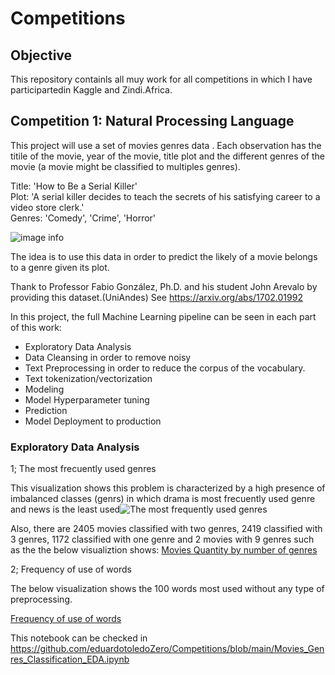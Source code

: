 # Competitions

## Objective

This repository containls all muy work for all competitions in which I have participartedin Kaggle and Zindi.Africa.

## Competition 1: Natural Processing Language

This project will use a set of movies genres data . Each observation has the titile of the movie, year of the movie, title plot and the different genres of the movie (a movie might be classified to multiples genres).

Title: 'How to Be a Serial Killer'</br>
Plot: 'A serial killer decides to teach the secrets of his satisfying career to a video store clerk.'</br>
Genres: 'Comedy', 'Crime', 'Horror'

![image info](https://eduardotoledozero.github.io/assets/img/competitions/moviegenre.png)

The idea is to use this data in order to predict the likely of a movie belongs to a genre given its plot.

Thank to Professor Fabio González, Ph.D. and his student John Arevalo by providing  this dataset.(UniAndes) See <https://arxiv.org/abs/1702.01992>

In this project, the full Machine Learning pipeline can be seen in each part of this work:

- Exploratory  Data Analysis
- Data Cleansing in order to remove noisy
- Text Preprocessing in order to reduce the corpus of the vocabulary.
- Text tokenization/vectorization
- Modeling  
- Model Hyperparameter tuning
- Prediction
- Model Deployment to production  

### Exploratory  Data Analysis

1; The most frecuently used genres

This visualization shows this problem is characterized by a high presence of imbalanced classes (genrs) in which drama is most frecuently used genre and news is the least used![The most frequently used genres](https://eduardotoledozero.github.io/assets/img/competitions/mostusedgenres.jpg)

Also, there are 2405 movies classified with two genres, 2419 classified with 3 genres, 1172 classified with one genre and 2 movies with 9 genres such as the the below visualiztion shows:
[Movies Quantity by number of genres](https://eduardotoledozero.github.io/assets/img/competitions/frequencyofgenres.jpg)

2; Frequency of use of words

The below visualization shows the 100 words most used without any type of preprocessing.

[Frequency of use of words](https://eduardotoledozero.github.io/assets/img/competitions/fequencyofuseofwords.jpg)


This notebook can be checked in  <https://github.com/eduardotoledoZero/Competitions/blob/main/Movies_Genres_Classification_EDA.ipynb>


